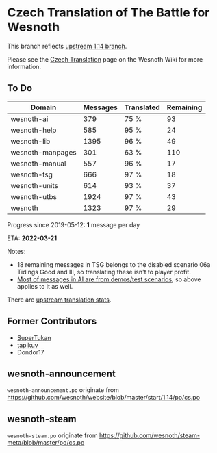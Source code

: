 # Czech Translation of The Battle for Wesnoth

This branch reflects [upstream 1.14 branch](https://github.com/wesnoth/wesnoth/tree/1.14).

Please see the [Czech Translation](https://wiki.wesnoth.org/CzechTranslation) page on the Wesnoth Wiki for more information.
## To Do

Domain | Messages | Translated | Remaining
------ | -------- | ---------- | ---------
wesnoth-ai | 379 | 75 % | 93
wesnoth-help | 585 | 95 % | 24
wesnoth-lib | 1395 | 96 % | 49
wesnoth-manpages | 301 | 63 % | 110
wesnoth-manual | 557 | 96 % | 17
wesnoth-tsg | 666 | 97 % | 18
wesnoth-units | 614 | 93 % | 37
wesnoth-utbs | 1924 | 97 % | 43
wesnoth | 1323 | 97 % | 29

Progress since 2019-05-12: **1** message per day

ETA: **2022-03-21**

Notes:
- 18 remaining messages in TSG belongs to the disabled scenario 06a Tidings Good and Ill, so translating these isn't to player profit.
- [Most of messages in AI are from demos/test scenarios](https://github.com/wesnoth/wesnoth/issues/4669), so above applies to it as well.

There are [upstream translation stats](https://www.wesnoth.org/gettext/?view=langs&version=branch&lang=cs).

## Former Contributors
- [SuperTukan](https://github.com/SuperTukan)
- [tapikuv](https://github.com/tapikuv)
- Dondor17

## wesnoth-announcement
`wesnoth-announcement.po` originate from https://github.com/wesnoth/website/blob/master/start/1.14/po/cs.po

## wesnoth-steam
`wesnoth-steam.po` originate from https://github.com/wesnoth/steam-meta/blob/master/po/cs.po
